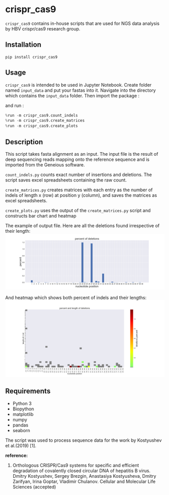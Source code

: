 # crispr_cas9
`crispr_cas9` contains in-house scripts that are used for NGS data analysis by HBV crispr/cas9 research group. 

## Installation
```
pip install crispr_cas9
```
## Usage
`crispr_cas9` is intended to be used in Jupyter Notebook. Create folder named `input_data` and put your fastas into it. Navigate into the directory which contains the `input_data` folder. Then import the package :

and run :
```python
%run -m crispr_cas9.count_indels
%run -m crispr_cas9.create_matrices
%run -m crispr_cas9.create_plots
```

## Description
This script takes fasta alignment as an input. The input file is the result of deep sequencing reads mapping onto the reference sequence and is imported from the Geneious software.


`count_indels.py` counts exact number of insertions and deletions. The script saves excel spreadsheets containing the raw count.

`create_matrices.py` creates matrices with each entry as the number of indels of length x (row) at position y (column), and saves the matrices as excel spreadsheets.

`create_plots.py` uses the output of the `create_matrices.py` script and constructs bar chart and heatmap

The example of output file. Here are all the deletions found irrespective of their length: 
![bars](example_output/dels_bars.png)

And heatmap which shows both percent of indels and their lengths:
![heatmap](example_output/dels_heatmap.png)

## Requirements
- Python 3
- Biopython 
- matplotlib
- numpy 
- pandas  
- seaborn 


The script was used to process sequence data for the work by Kostyushev et al.(2019) [1].

**reference:**
1. Orthologous CRISPR/Cas9 systems for specific and efficient degradation of covalently closed
circular DNA of hepatitis B virus. Dmitry Kostyushev, Sergey Brezgin, Anastasiya Kostyusheva, Dmitry Zarifyan, Irina
Goptar, Vladimir Chulanov. Cellular and Molecular Life Sciences (accepted)
